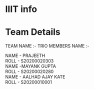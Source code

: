 # IIIT info
# Team Details<br/>
 TEAM NAME :- TRIO
 MEMBERS NAME :-

 NAME - PRAJEETH <br />
 ROLL - S20200020303 <br />
 NAME -MAYANK GUPTA <br />
 ROLL - S20200020280 <br />
 NAME - AALHAD AJAY KATE <br />
 ROLL - S20200010001 <br />


